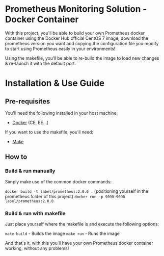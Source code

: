 # Prometheus Monitoring Solution - Docker Container
With this project, you'll be able to build your own Prometheus docker container using the Docker Hub official CentOS 7 image, download the prometheus version you want and copying the configuration file you modify to start using Prometheus easily in your environments!

Using the makefile, you'll be able to re-build the image to load new changes & re-launch it with the default port.

# Installation & Use Guide

## Pre-requisites
You'll need the following installed in your host machine:
- [Docker](https://www.docker.com/get-docker) (CE, EE...)

If you want to use the makefile, you'll need:
- [Make](https://www.gnu.org/software/make/)

## How to

### Build & run manually
Simply make use of the common docker commands:

`docker build -t label/prometheus:2.0.0 .` (positioning yourself in the prometheus folder of this project)
`docker run -p 9090:9090 label/prometheus:2.0.0` 

### Build & run with makefile
Just place yourself where the makefile is and execute the following options:

`make build` - Builds the image
`make run` - Runs the image

And that's it, with this you'll have your own Prometheus docker container working, without any problems!
